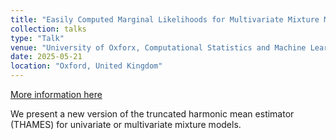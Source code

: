 ```yaml
---
title: "Easily Computed Marginal Likelihoods for Multivariate Mixture Models Using the THAMES Estimator"
collection: talks
type: "Talk"
venue: "University of Oxforx, Computational Statistics and Machine Learning Group"
date: 2025-05-21
location: "Oxford, United Kingdom"
---
```


[More information here](https://github.com/oxcsml/ML_bazaar/wiki/Seminar)

We present a new version of the truncated harmonic mean estimator (THAMES) for univariate or multivariate mixture models.
